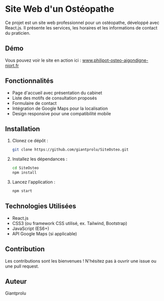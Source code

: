 # Site Web d'un Ostéopathe

Ce projet est un site web professionnel pour un ostéopathe, développé avec React.js. Il présente les services, les horaires et les informations de contact du praticien.

## Démo

Vous pouvez voir le site en action ici : www.philipot-osteo-aigondigne-niort.fr

## Fonctionnalités

- Page d'accueil avec présentation du cabinet 
- Liste des motifs de consultation proposés
- Formulaire de contact
- Intégration de Google Maps pour la localisation
- Design responsive pour une compatibilité mobile

## Installation

1. Clonez ce dépôt :
   ```sh
   git clone https://github.com/giantprolu/SiteOsteo.git
   ```
2. Installez les dépendances :
   ```sh
   cd SiteOsteo
   npm install
   ```
3. Lancez l'application :
   ```sh
   npm start
   ```

## Technologies Utilisées

- React.js
- CSS3 (ou framework CSS utilisé, ex. Tailwind, Bootstrap)
- JavaScript (ES6+)
- API Google Maps (si applicable)

## Contribution

Les contributions sont les bienvenues ! N'hésitez pas à ouvrir une issue ou une pull request.

## Auteur

Giantprolu

